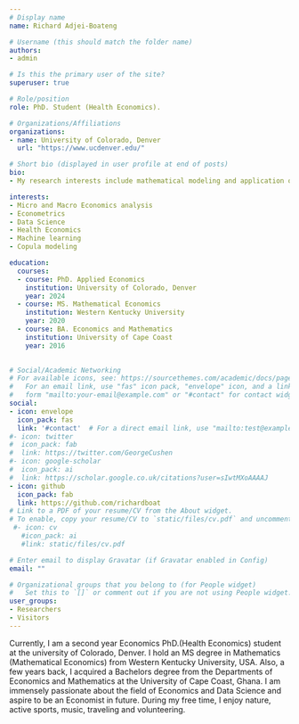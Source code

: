 ```yaml
---
# Display name
name: Richard Adjei-Boateng

# Username (this should match the folder name)
authors:
- admin

# Is this the primary user of the site?
superuser: true

# Role/position
role: PhD. Student (Health Economics).

# Organizations/Affiliations
organizations:
- name: University of Colorado, Denver
  url: "https://www.ucdenver.edu/"

# Short bio (displayed in user profile at end of posts)
bio:
- My research interests include mathematical modeling and application of econometric     techniques to study the causal impacts of health care interventions.

interests:
- Micro and Macro Economics analysis
- Econometrics
- Data Science
- Health Economics
- Machine learning
- Copula modeling

education:
  courses:
  - course: PhD. Applied Economics
    institution: University of Colorado, Denver
    year: 2024
  - course: MS. Mathematical Economics
    institution: Western Kentucky University
    year: 2020
  - course: BA. Economics and Mathematics
    institution: University of Cape Coast
    year: 2016
 

# Social/Academic Networking
# For available icons, see: https://sourcethemes.com/academic/docs/page-builder/#icons
#   For an email link, use "fas" icon pack, "envelope" icon, and a link in the
#   form "mailto:your-email@example.com" or "#contact" for contact widget.
social:
- icon: envelope
  icon_pack: fas
  link: '#contact'  # For a direct email link, use "mailto:test@example.org".
#- icon: twitter
#  icon_pack: fab
#  link: https://twitter.com/GeorgeCushen
#- icon: google-scholar
#  icon_pack: ai
#  link: https://scholar.google.co.uk/citations?user=sIwtMXoAAAAJ
- icon: github
  icon_pack: fab
  link: https://github.com/richardboat
# Link to a PDF of your resume/CV from the About widget.
# To enable, copy your resume/CV to `static/files/cv.pdf` and uncomment the lines below.
 #- icon: cv
   #icon_pack: ai
   #link: static/files/cv.pdf

# Enter email to display Gravatar (if Gravatar enabled in Config)
email: ""

# Organizational groups that you belong to (for People widget)
#   Set this to `[]` or comment out if you are not using People widget.
user_groups:
- Researchers
- Visitors
---
```


Currently, I am a second year Economics PhD.(Health Economics) student at the university of Colorado, Denver. I hold an MS degree in Mathematics (Mathematical Economics) from Western Kentucky University, USA. Also,  a few years back, I acquired a Bachelors degree from the Departments of Economics and Mathematics at the University of Cape Coast, Ghana.
I am immensely passionate about the field of Economics and Data Science and aspire to be an Economist in future. During my free time, I enjoy nature, active sports, music, traveling and volunteering.




